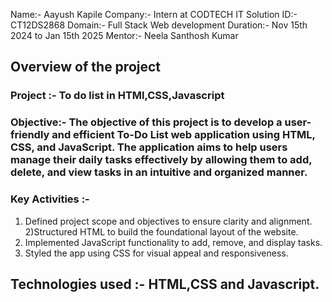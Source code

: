 Name:- Aayush Kapile
Company:- Intern at CODTECH IT Solution
ID:- CT12DS2868
Domain:- Full Stack Web development
Duration:- Nov 15th 2024 to Jan 15th 2025
Mentor:- Neela Santhosh Kumar


## Overview of the project


### Project :- To do list in HTMl,CSS,Javascript

### Objective:- The objective of this project is to develop a user-friendly and efficient To-Do List web application using HTML, CSS, and JavaScript. The application aims to help users manage their daily tasks effectively by allowing them to add, delete, and view tasks in an intuitive and organized manner.

### Key Activities :-
1) Defined project scope and objectives to ensure clarity and alignment.
2)Structured HTML to build the foundational layout of the website.
3) Implemented JavaScript functionality to add, remove, and display tasks.
4) Styled the app using CSS for visual appeal and responsiveness.

## Technologies used :- HTML,CSS and Javascript.


